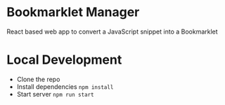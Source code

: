# Bookmarklet Manager

React based web app to convert a JavaScript snippet into a Bookmarklet

# Local Development

- Clone the repo
- Install dependencies `npm install`
- Start server `npm run start`
